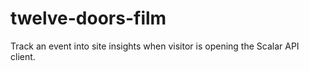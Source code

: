 # twelve-doors-film

Track an event into site insights when visitor is opening the Scalar API client.
